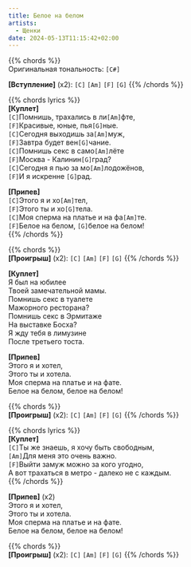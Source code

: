 ```yaml
---
title: Белое на белом
artists: 
  - Щенки
date: 2024-05-13T11:15:42+02:00
---
```


{{% chords %}}  
Оригинальная тональность: `[C#]`  

**[Вступление]** (x2): `[C]` `[Am]` `[F]` `[G]`
{{% /chords %}}

{{% chords lyrics %}}  
**[Куплет]**  
`[C]`Помнишь, трахались в ли`[Am]`фте,  
`[F]`Красивые, юные, пья`[G]`ные.  
`[C]`Сегодня выходишь за`[Am]`муж,  
`[F]`Завтра будет вен`[G]`чание.  
`[C]`Помнишь секс в само`[Am]`лёте  
`[F]`Москва - Калинин`[G]`град?  
`[C]`Сегодня я пью за мо`[Am]`лодожёнов,  
`[F]`И я искренне `[G]`рад.  

**[Припев]**  
`[C]`Этого я и хо`[Am]`тел,  
`[F]`Этого ты и хо`[G]`тела.  
`[C]`Моя сперма на платье и на фа`[Am]`те.  
`[F]`Белое на белом, `[G]`белое на белом!  
{{% /chords %}}

{{% chords %}}  
**[Проигрыш]** (x2): `[C]` `[Am]` `[F]` `[G]`
{{% /chords %}}

**[Куплет]**  
Я был на юбилее  
Твоей замечательной мамы.  
Помнишь секс в туалете  
Мажорного ресторана?  
Помнишь секс в Эрмитаже  
На выставке Босха?  
Я жду тебя в лимузине  
После третьего тоста.  

**[Припев]**  
Этого я и хотел,  
Этого ты и хотела.  
Моя сперма на платье и на фате.  
Белое на белом, белое на белом!  

{{% chords %}}  
**[Проигрыш]** (x2): `[C]` `[Am]` `[F]` `[G]`
{{% /chords %}}

{{% chords lyrics %}}  
**[Куплет]**  
`[C]`Ты же знаешь, я хочу быть свободным,  
`[Am]`Для меня это очень важно.  
`[F]`Выйти замуж можно за кого угодно,  
А вот трахаться в метро - далеко не с каждым.  
{{% /chords %}}  

**[Припев]** (x2)  
Этого я и хотел,  
Этого ты и хотела.  
Моя сперма на платье и на фате.  
Белое на белом, белое на белом!  

{{% chords %}}  
**[Проигрыш]** (x2): `[C]` `[Am]` `[F]` `[G]`
{{% /chords %}}
